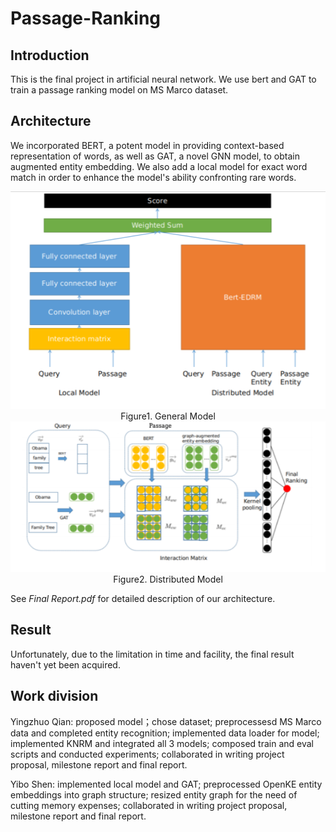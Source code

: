 # Passage-Ranking
  
## Introduction
This is the final project in artificial neural network.
We use bert and GAT to train a passage ranking model on MS Marco dataset.
  
## Architecture
We incorporated BERT, a potent model in providing context-based representation of words, as well as GAT, a novel GNN model, to obtain augmented entity embedding. We also add a local model for exact word match in order to enhance the model's ability confronting rare words.
<center>
  
<img src="/fig1.png">  
Figure1. General Model

<img src="/fig2.png">  
Figure2. Distributed Model

</center>
  
See *Final Report.pdf* for detailed description of our architecture.  

## Result
Unfortunately, due to the limitation in time and facility, the final result haven't yet been acquired.

## Work division
Yingzhuo Qian: proposed model；chose dataset; preprocessesd MS Marco data and completed entity
recognition; implemented data loader for model; implemented KNRM and integrated all 3 models;
composed train and eval scripts and conducted experiments; collaborated in writing project proposal,
milestone report and final report.

Yibo Shen: implemented local model and GAT; preprocessed OpenKE entity embeddings into graph
structure; resized entity graph for the need of cutting memory expenses; collaborated in writing
project proposal, milestone report and final report.
